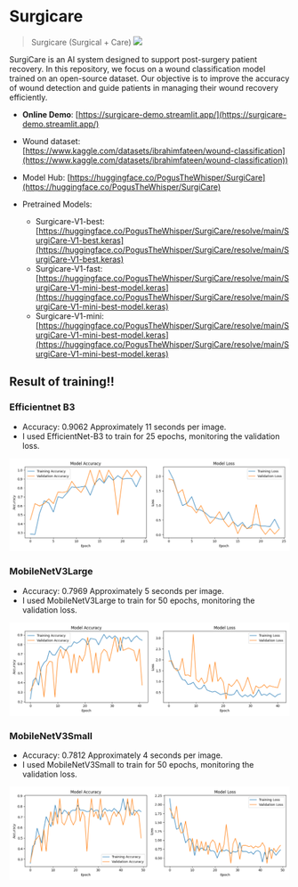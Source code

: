 # Surgicare

> Surgicare (Surgical + Care) 
![](https://imgur.com/a/uteaCTW.png)

SurgiCare is an AI system designed to support post-surgery patient recovery. In this repository, we focus on a wound classification model trained on an open-source dataset. Our objective is to improve the accuracy of wound detection and guide patients in managing their wound recovery efficiently.

- **Online Demo**: [https://surgicare-demo.streamlit.app/](https://surgicare-demo.streamlit.app/)
- Wound dataset: [https://www.kaggle.com/datasets/ibrahimfateen/wound-classification](https://www.kaggle.com/datasets/ibrahimfateen/wound-classification))

- Model Hub: [https://huggingface.co/PogusTheWhisper/SurgiCare](https://huggingface.co/PogusTheWhisper/SurgiCare)
- Pretrained Models:
    * Surgicare-V1-best: [https://huggingface.co/PogusTheWhisper/SurgiCare/resolve/main/SurgiCare-V1-best.keras](https://huggingface.co/PogusTheWhisper/SurgiCare/resolve/main/SurgiCare-V1-best.keras)
    * Surgicare-V1-fast: [https://huggingface.co/PogusTheWhisper/SurgiCare/resolve/main/SurgiCare-V1-mini-best-model.keras](https://huggingface.co/PogusTheWhisper/SurgiCare/resolve/main/SurgiCare-V1-mini-best-model.keras)
    * Surgicare-V1-mini: [https://huggingface.co/PogusTheWhisper/SurgiCare/resolve/main/SurgiCare-V1-mini-best-model.keras](https://huggingface.co/PogusTheWhisper/SurgiCare/resolve/main/SurgiCare-V1-mini-best-model.keras)

## Result of training!!
### Efficientnet B3
* Accuracy: 0.9062 Approximately 11 seconds per image.
* I used EfficientNet-B3 to train for 25 epochs, monitoring the validation loss.

![alt text](wound_classify_train/SurgiCare-V1-best.png?raw=true)

### MobileNetV3Large
* Accuracy: 0.7969 Approximately 5 seconds per image.
* I used MobileNetV3Large to train for 50 epochs, monitoring the validation loss.
  
![alt text](wound_classify_train/SurgiCare-V1-fast.png?raw=true)

### MobileNetV3Small
* Accuracy: 0.7812 Approximately 4 seconds per image.
* I used MobileNetV3Small to train for 50 epochs, monitoring the validation loss.
  
![alt text](wound_classify_train/SurgiCare-V1-mini.png?raw=true)
